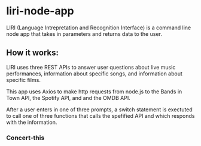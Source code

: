 # liri-node-app

LIRI (Language Intrepretation and Recognition Interface) is a command line node app that takes in parameters and returns data to the user. 

## How it works:
 

LIRI uses three REST APIs to answer user questions about live music performances, information about specific songs, and information about specific films. 


This app uses Axios to make http requests from node.js to the Bands in Town API, the Spotify API, and and the OMDB API. 

After a user enters in one of three prompts, a switch statement is exectuted to call one of three functions that calls the spefified API and which responds with the information. 

### Concert-this



 



